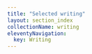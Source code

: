 ```yaml
---
title: "Selected writing"
layout: section_index
collectionName: writing
eleventyNavigation:
  key: Writing
---
```

